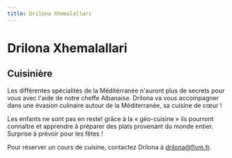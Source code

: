 ```yaml
---
title: Drilona Xhemalallari
---
```


# Drilona Xhemalallari
## Cuisinière

Les différentes spécialités de la Méditérranée n'auront plus de secrets pour vous avec l'aide de notre cheffe Albanaise.
Drilona va vous accompagner dans une évasion culinaire autour de la Méditerranée, sa cuisine de cœur !

Les enfants ne sont pas en reste! grâce à la « géo-cuisine » ils pourront connaître et apprendre à préparer des plats provenant du monde entier.
Surprise à prévoir pour les fêtes !

Pour réserver un cours de cuisine, contactez Drilona à drilona@flvm.fr.
